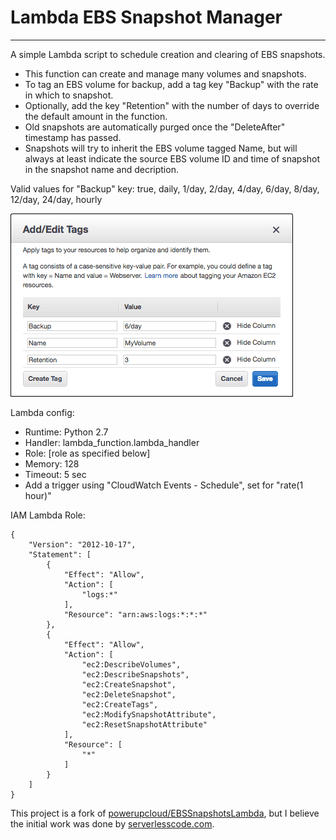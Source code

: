 # Lambda EBS Snapshot Manager
---
A simple Lambda script to schedule creation and clearing of EBS snapshots.

- This function can create and manage many volumes and snapshots.
- To tag an EBS volume for backup, add a tag key "Backup" with the rate in which to snapshot.
- Optionally, add the key "Retention" with the number of days to override the default amount in the function.
- Old snapshots are automatically purged once the "DeleteAfter" timestamp has passed.
- Snapshots will try to inherit the EBS volume tagged Name, but will always at least indicate the source EBS volume ID and time of snapshot in the snapshot name and decription.

Valid values for "Backup" key: true, daily, 1/day, 2/day, 4/day, 6/day, 8/day, 12/day, 24/day, hourly

![EBS Volume tagging example](/example-tagged-volume.png)

Lambda config:
- Runtime: Python 2.7
- Handler: lambda_function.lambda_handler
- Role: [role as specified below]
- Memory: 128
- Timeout: 5 sec
- Add a trigger using "CloudWatch Events - Schedule", set for "rate(1 hour)"

IAM Lambda Role:
```
{
    "Version": "2012-10-17",
    "Statement": [
        {
            "Effect": "Allow",
            "Action": [
                "logs:*"
            ],
            "Resource": "arn:aws:logs:*:*:*"
        },
        {
            "Effect": "Allow",
            "Action": [
                "ec2:DescribeVolumes",
                "ec2:DescribeSnapshots",
                "ec2:CreateSnapshot",
                "ec2:DeleteSnapshot",
                "ec2:CreateTags",
                "ec2:ModifySnapshotAttribute",
                "ec2:ResetSnapshotAttribute"
            ],
            "Resource": [
                "*"
            ]
        }
    ]
}
```

This project is a fork of [powerupcloud/EBSSnapshotsLambda](https://github.com/powerupcloud/EBSSnapshotsLambda), but I believe the initial work was done by [serverlesscode.com](https://serverlesscode.com/post/lambda-schedule-ebs-snapshot-backups/).
